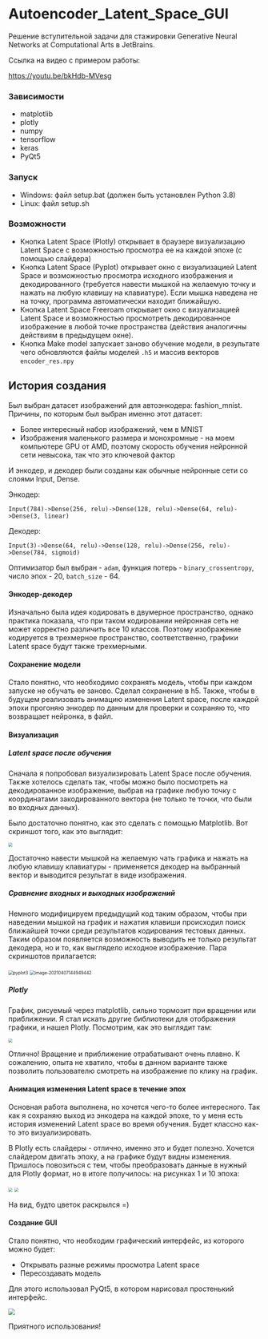 # Autoencoder_Latent_Space_GUI
Решение вступительной задачи для стажировки Generative Neural Networks at Computational Arts в JetBrains.

Ссылка на видео с примером работы:

https://youtu.be/bkHdb-MVesg

### Зависимости

* matplotlib
* plotly
* numpy
* tensorflow
* keras
* PyQt5

###  Запуск

* Windows: файл setup.bat (должен быть установлен Python 3.8)
* Linux: файл setup.sh

### Возможности

* Кнопка Latent Space (Plotly) открывает в браузере визуализацию Latent Space с возможностью просмотра ее на каждой эпохе (с помощью слайдера)
* Кнопка Latent Space (Pyplot) открывает окно с визуализацией Latent Space и возможностью просмотра исходного изображения и декодированного (требуется навести мышкой на желаемую точку и нажать на любую клавишу на клавиатуре). Если мышка наведена не на точку, программа автоматически находит ближайшую.
* Кнопка Latent Space Freeroam открывает окно с визуализацией Latent Space и возможностью просмотреть декодированное изображение в любой точке пространства (действия аналогичны действиям в предыдущем окне).
* Кнопка Make model запускает заново обучение модели, в результате чего обновляются файлы моделей `.h5` и массив векторов `encoder_res.npy`

## История создания

Был выбран датасет изображений для автоэнкодера: fashion_mnist. Причины, по которым был выбран именно этот датасет:

* Более интересный набор изображений, чем в MNIST
* Изображения маленького размера и монохромные - на моем компьютере GPU от AMD, поэтому скорость обучения нейронной сети невысока, так что это ключевой фактор

И энкодер, и декодер были созданы как обычные нейронные сети со слоями Input, Dense.

Энкодер:

`Input(784)->Dense(256, relu)->Dense(128, relu)->Dense(64, relu)->Dense(3, linear) `

Декодер:

`Input(3)->Dense(64, relu)->Dense(128, relu)->Dense(256, relu)->Dense(784, sigmoid)`

Оптимизатор был выбран - `adam`, функция потерь - `binary_crossentropy`, число эпох - 20, `batch_size` - 64.

#### Энкодер-декодер

Изначально была идея кодировать в двумерное пространство, однако практика показала, что при таком кодировании нейронная сеть не может корректно различить все 10 классов. Поэтому изображение кодируется в трехмерное пространство, соответственно, графики Latent space будут также трехмерными.

#### Сохранение модели

Стало понятно, что необходимо сохранять модель, чтобы при каждом запуске не обучать ее заново. Сделал сохранение в h5. Также, чтобы в будущем реализовать анимацию изменения Latent space, после каждой эпохи прогоняю энкодер по данным для проверки и сохраняю то, что возвращает нейронка, в файл.

#### Визуализация

##### Latent space после обучения

Сначала я попробовал визуализировать Latent Space после обучения. Также хотелось сделать так, чтобы можно было посмотреть на декодированное изображение, выбрав на графике любую точку с координатами закодированного вектора (не только те точки, что были во входных данных). 

Было достаточно понятно, как это сделать с помощью Matplotlib. Вот скриншот того, как это выглядит:

<img src=".\images\pyplot1.png" style="zoom: 50%;" />

Достаточно навести мышкой на желаемую чать графика и нажать на любую клавишу клавиатуры - применяется декодер на выбранный вектор и выводится результат в виде изображения.

##### Сравнение входных и выходных изображений

Немного модифицируем предыдущий код таким образом, чтобы при наведении мышкой на график и нажатия клавиши происходил поиск ближайшей точки среди результатов кодирования тестовых данных. Таким образом появляется возможность выводить не только результат декодера, но и то, как выглядело исходное изображение. Пара скриншотов прилагается:

<img src=".\images\pyplot3.png" alt="pyplot3" style="zoom:60%;" />

<img src="C:\Users\papa\AppData\Roaming\Typora\typora-user-images\image-20210407144949442.png" alt="image-20210407144949442" style="zoom:60%;" />

##### Plotly

График, рисуемый через matplotlib, сильно тормозит при вращении или приближении. Я стал искать другие библиотеки для отображения графики, и нашел Plotly. Посмотрим, как это выглядит там:

<img src=".\images\plotly1.png" style="zoom:50%;" />

Отлично! Вращение и приближение отрабатывают очень плавно. К сожалению, опыта не хватило, чтобы в данном варианте также позволить пользователю смотреть на изображение по клику на график.

#### Анимация изменения Latent space в течение эпох

Основная работа выполнена, но хочется чего-то более интересного. Так как я сохраняю выход из энкодера на каждой эпохе, то у меня есть история изменений Latent space во время обучения. Будет классно как-то это визуализировать.

В Plotly есть слайдеры - отлично, именно это и будет полезно. Хочется слайдером двигать эпоху, а на графике будут видны изменения. Пришлось повозиться с тем, чтобы преобразовать данные в нужный для Plotly формат, но в итоге получилось: на рисунках 1 и 10 эпоха:

<img src=".\images\plotly2.png" style="zoom:50%;" />

<img src=".\images\plotly3.png" style="zoom:50%;" />

На вид, будто цветок раскрылся =)

#### Создание GUI

Стало понятно, что необходим графический интерфейс, из которого можно будет:

* Открывать разные режимы просмотра Latent space
* Пересоздавать модель

Для этого использовал PyQt5, в котором нарисовал простенький интерфейс.

<img src=".\images\gui.png" style="zoom:80%;" />



Приятного использования!